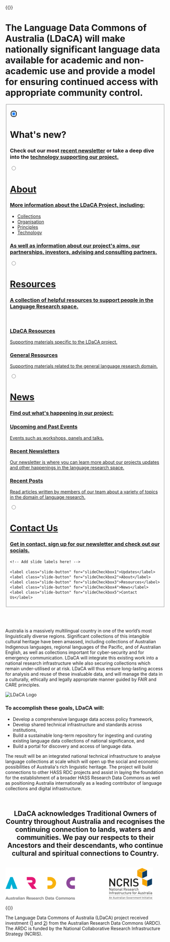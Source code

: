 ---
---
{{<raw>}}

<h1>The Language Data Commons of Australia (LDaCA) will make nationally significant language data available for academic and non-academic use and provide a model for ensuring continued access with appropriate community control.</h1>

<div class="slideshow_div">
<fieldset class="slideshow">

  <!-- Slide 1 -->
  <input type="radio" id="slideCheckbox1" name="slide" checked autofocus></input>
  <div class="slide">
    <div class="slide__html">
      <!-- You can include HTML instead of a background image using .slide__html -->
    </div>
    <div>
      <div class="slide__content">
        <h1>What's new?</h1>
        <h3>Check out our most <a href="./news/newsletter/newsletter-q4-2023/">recent newsletter</a> or take a deep dive into the <a href="./about/technologies/">technology supporting our project.</a></h3>
      </div>  
    </div>
  </div>

  <!-- Slide 2 -->
  <input type="radio" id="slideCheckbox2" name="slide"></input>
  <div class="slide">
    <a href="./about/">
      <div class="slide__content">
        <h1>About</h1>
        <h3>More information about the LDaCA Project, including:</h3>
        <ul>
          <li>Collections</li>
          <li>Organisation</li>
          <li>Principles</li>
          <li>Technology</li>
        </ul>
        <h3>As well as information about our project's aims, our partnerships, investors, advising and consulting partners.</h3>
      </div> 
    </a>
  </div>

  <!-- Slide 3 -->
  <input type="radio" id="slideCheckbox3" name="slide"></input>
  <div class="slide">
    <a href="./resources/">
      <div class="slide__content">
        <h1>Resources</h1>
        <h3>A collection of helpful resources to support people in the Language Research space. </h3>
        <br>
        <h3>LDaCA Resources</h3>
        <p>Supporting materials specific to the LDaCA project.</p>
        <h3>General Resources</h3>
        <p>Supporting materials related to the general language research domain.</p>
      </div> 
    </a> 
  </div>

  <!-- Slide 4 -->
  <input type="radio" id="slideCheckbox4" name="slide"></input>
  <div class="slide">
    <a href="./news/">
      <div class="slide__content">
        <h1>News</h1>
        <h3>Find out what's happening in our project:</h3>
        <h3>Upcoming and Past Events</h3>
        <p>Events such as workshops, panels and talks.</p>
        <h3>Recent Newsletters</h3>
        <p>Our newsletter is where you can learn more about our projects updates and other happenings in the language research space. </p>
        <h3>Recent Posts</h3>
        <p>Read articles written by members of our team about a variety of topics in the domain of language research. </p>
      </div>   
    </a>
  </div>

  <!-- Slide 5 -->
  <input type="radio" id="slideCheckbox5" name="slide"></input>
  <div class="slide">
    <a href="./contact/">
      <div class="slide__content">
        <h1>Contact Us</h1>
        <h3>Get in contact, sign up for our newsletter and check out our socials.</h3>
      </div>
    </a>
  </div>

  <!-- Add more slides here! -->

  <nav>
    
    <!-- Add slide labels here! -->
    
    <label class="slide-button" for="slideCheckbox1">Updates</label>
    <label class="slide-button" for="slideCheckbox2">About</label>
    <label class="slide-button" for="slideCheckbox3">Resources</label>
    <label class="slide-button" for="slideCheckbox4">News</label>
    <label class="slide-button" for="slideCheckbox5">Contact Us</label>
  </nav>

</fieldset>
</div>

<br>
<br>
<br>
<div class="flex_container">
  <p class="flex_item">
    Australia is a massively multilingual country in one of the world’s most
    linguistically diverse regions. Significant collections of this intangible
    cultural heritage have been amassed, including collections of Australian
    Indigenous languages, regional languages of the Pacific, and of Australian
    English, as well as collections important for cyber-security and for
    emergency communication. LDaCA will integrate this existing work into a
    national research infrastructure while also securing collections which remain
    under-utilised or at risk. LDaCA will thus ensure long-lasting access for
    analysis and reuse of these invaluable data, and will manage the data in a
    culturally, ethically and legally appropriate manner guided by FAIR and CARE
    principles.
  </p>
  <img class="flex_item logo" src="https://www.ldaca.edu.au/logo.png" alt="LDaCA Logo">
</div>

<div id="home_list_bg">
  <div id="home_list">
  <h3>To accomplish these goals, LDaCA will:</h3>

  <ul>
    <li>Develop a comprehensive language data access policy framework,</li>
    <li>Develop shared technical infrastructure and standards across institutions,</li>
    <li>Build a sustainable long-term repository for ingesting and curating existing
    language data collections of national significance, and</li>
    <li>Build a portal for discovery and access of language data.</li>
  </ul>
  </div>
</div>

<p>The result will be an integrated national technical infrastructure to analyse
language collections at scale which will open up the social and economic
possibilities of Australia's rich linguistic heritage. The project will build
connections to other HASS RDC projects and assist in laying the foundation
for the establishment of a broader HASS Research Data Commons as well as
positioning Australia internationally as a leading contributor of language
collections and digital infrastructure.
</p>



<div style="text-align: center; padding: 3% 0%;"><h2>
LDaCA acknowledges Traditional Owners of Country throughout Australia and recognises the continuing connection to lands, waters and communities. We pay our respects to their Ancestors and their descendants, who continue cultural and spiritual connections to Country.</h2></div>

<img src="/AcknowledgeARDC.png" height="100" class="center_image" />

{{</raw>}}

The Language Data Commons of Australia (LDaCA) project received investment
([1](https://doi.org/10.47486/DP768) and [2](https://doi.org/10.47486/HIR001))
from the Australian Research Data Commons (ARDC). The ARDC is funded by the
National Collaborative Research Infrastructure Strategy (NCRIS).
